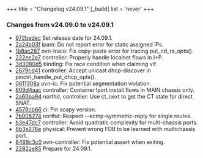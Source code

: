 +++
title = "Changelog v24.09.1"
[_build]
  list = 'never'
+++

### Changes from v24.09.0 to v24.09.1

- [972bedec](https://github.com/ovn-org/ovn/commit/972bedec0125478e2f39fb7e2d0752132f944879) Set release date for 24.09.1.
- [2a24b03f](https://github.com/ovn-org/ovn/commit/2a24b03f7f97068a0d3e87ecb77f139766d1df23) ipam: Do not report error for static assigned IPs.
- [1b8ac267](https://github.com/ovn-org/ovn/commit/1b8ac26784aed04bbd6f3ca32d87ca0ab91abc9c) ovn-trace: Fix copy-paste error for tracing put_nd_ra_opts().
- [222ee2a7](https://github.com/ovn-org/ovn/commit/222ee2a7ddf99fc3a833cc39625b32b2ccba91be) controller: Properly handle localnet flows in I+P.
- [3d3080d5](https://github.com/ovn-org/ovn/commit/3d3080d562106771230be22e9d76ce1aba55624a) binding: Fix race condition when claiming vif.
- [2679cd41](https://github.com/ovn-org/ovn/commit/2679cd4119a68673f90aeceb2153c5220a0eb738) controller: Accept unicast dhcp-discover in pinctrl_handle_put_dhcp_opts().
- [0611308a](https://github.com/ovn-org/ovn/commit/0611308a7a2e58911a18d974b1e8c7b2d8f0541f) ovn-ic: Fix potential segmentation violation.
- [809d4aac](https://github.com/ovn-org/ovn/commit/809d4aac64c4343f3bf845f2df497be2af6cba26) controller: Container lport install flows in MAIN chassis only.
- [2a60ba94](https://github.com/ovn-org/ovn/commit/2a60ba94f99486f1eb44134e693a8393059d4869) northd, controller: Use ct_next to get the CT state for direct SNAT.
- [4579cb66](https://github.com/ovn-org/ovn/commit/4579cb66599fedb433f8fc2fa0d9167e54feb457) ci: Pin scapy version.
- [7b006274](https://github.com/ovn-org/ovn/commit/7b00627433f3ee066cf6a5b727fec614c5e6eb77) northd: Respect --ecmp-symmetric-reply for single routes.
- [b3e47dc7](https://github.com/ovn-org/ovn/commit/b3e47dc70ad6bd2f92ffbe64a39ae4d98c0e8398) controller: Avoid quadratic complexity for multi-chassis ports.
- [8b3e276e](https://github.com/ovn-org/ovn/commit/8b3e276e228407068e0a9e72ad3e02969da2de1d) physical: Prevent wrong FDB to be learned with multichassis port.
- [8488c3c0](https://github.com/ovn-org/ovn/commit/8488c3c0aff73d1037a4af205ac3ba2ed22106a3) ovn-controller: Fix potential assert when exiting.
- [2282ae85](https://github.com/ovn-org/ovn/commit/2282ae8501faa5fe9bd607a5f0a81d863441f10f) Prepare for 24.09.1.